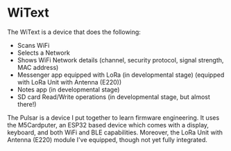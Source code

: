 # WiText
The WiText is a device that does the following: 
- Scans WiFi
- Selects a Network
- Shows WiFi Network details (channel, security protocol, signal strength, MAC address)
- Messenger app equipped with LoRa (in developmental stage) (equipped with LoRa Unit with Antenna (E220))
- Notes app (in developmental stage)
- SD card Read/Write operations (in developmental stage, but almost there!)

The Pulsar is a device I put together to learn firmware engineering.
It uses the M5Cardputer, an ESP32 based device which comes with a display, keyboard, and both WiFi and BLE capabilities. Moreover, the LoRa Unit with Antenna (E220) module I've equipped, though not yet fully integrated.
